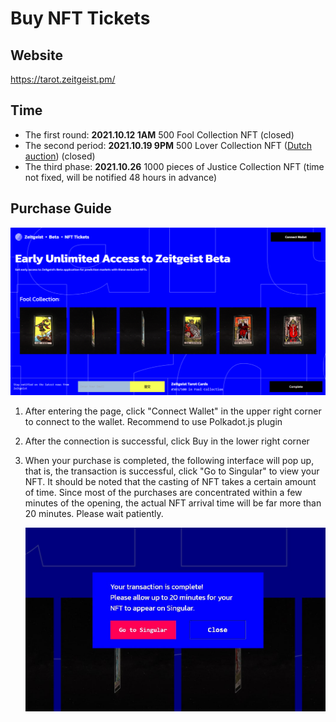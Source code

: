 # Buy NFT Tickets

## Website

https://tarot.zeitgeist.pm/

## Time

- The first round: **2021.10.12 1AM** 500 Fool Collection NFT (closed)
- The second period: **2021.10.19 9PM** 500 Lover Collection NFT ([Dutch auction](dutch-auction-cn.md)) (closed)
- The third phase: **2021.10.26** 1000 pieces of Justice Collection NFT (time not fixed, will be notified 48 hours in advance)

## Purchase Guide

<img src="https://raw.githubusercontent.com/Whisker17/ImageStoreService/main/image-20211013112311782.png" style="zoom:50%;" />

1. After entering the page, click "Connect Wallet" in the upper right corner to connect to the wallet. Recommend to use Polkadot.js plugin
2. After the connection is successful, click Buy in the lower right corner
3. When your purchase is completed, the following interface will pop up, that is, the transaction is successful, click "Go to Singular" to view your NFT. It should be noted that the casting of NFT takes a certain amount of time. Since most of the purchases are concentrated within a few minutes of the opening, the actual NFT arrival time will be far more than 20 minutes. Please wait patiently.

   <img src="https://raw.githubusercontent.com/Whisker17/ImageStoreService/main/image-20211013112733571.png" style="zoom:50%;" />